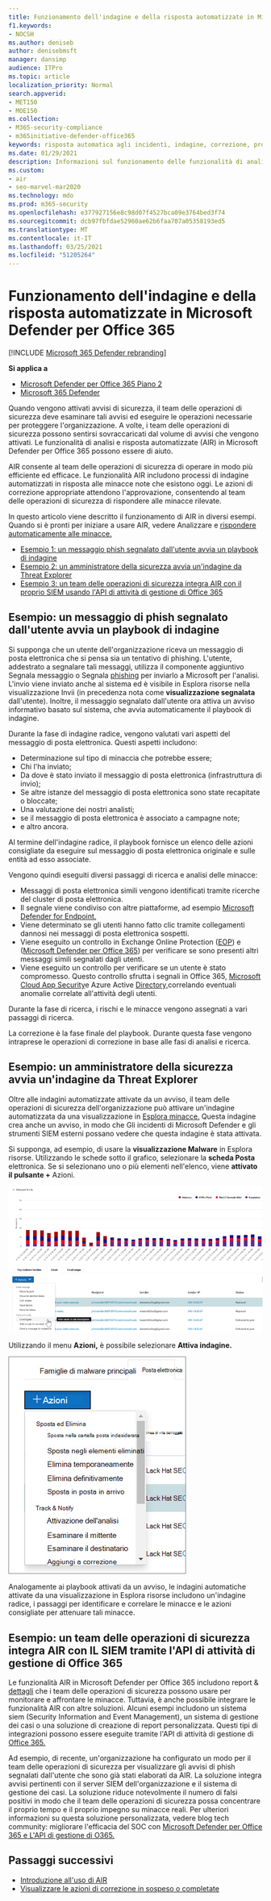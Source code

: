 ```yaml
---
title: Funzionamento dell'indagine e della risposta automatizzate in Microsoft Defender per Office 365
f1.keywords:
- NOCSH
ms.author: deniseb
author: denisebmsft
manager: dansimp
audience: ITPro
ms.topic: article
localization_priority: Normal
search.appverid:
- MET150
- MOE150
ms.collection:
- M365-security-compliance
- m365initiative-defender-office365
keywords: risposta automatica agli incidenti, indagine, correzione, protezione dalle minacce
ms.date: 01/29/2021
description: Informazioni sul funzionamento delle funzionalità di analisi e risposta automatizzate in Microsoft Defender per Office 365
ms.custom:
- air
- seo-marvel-mar2020
ms.technology: mdo
ms.prod: m365-security
ms.openlocfilehash: e377927156e8c98d07f4527bca09e3764bed3f74
ms.sourcegitcommit: dcb97fbfdae52960ae62b6faa707a05358193ed5
ms.translationtype: MT
ms.contentlocale: it-IT
ms.lasthandoff: 03/25/2021
ms.locfileid: "51205264"
---
```

# <a name="how-automated-investigation-and-response-works-in-microsoft-defender-for-office-365"></a>Funzionamento dell'indagine e della risposta automatizzate in Microsoft Defender per Office 365

[!INCLUDE [Microsoft 365 Defender rebranding](../includes/microsoft-defender-for-office.md)]

**Si applica a**
- [Microsoft Defender per Office 365 Piano 2](defender-for-office-365.md)
- [Microsoft 365 Defender](../defender/microsoft-365-defender.md)

Quando vengono attivati avvisi di sicurezza, il team delle operazioni di sicurezza deve esaminare tali avvisi ed eseguire le operazioni necessarie per proteggere l'organizzazione. A volte, i team delle operazioni di sicurezza possono sentirsi sovraccaricati dal volume di avvisi che vengono attivati. Le funzionalità di analisi e risposta automatizzate (AIR) in Microsoft Defender per Office 365 possono essere di aiuto.

AIR consente al team delle operazioni di sicurezza di operare in modo più efficiente ed efficace. Le funzionalità AIR includono processi di indagine automatizzati in risposta alle minacce note che esistono oggi. Le azioni di correzione appropriate attendono l'approvazione, consentendo al team delle operazioni di sicurezza di rispondere alle minacce rilevate.

In questo articolo viene descritto il funzionamento di AIR in diversi esempi. Quando si è pronti per iniziare a usare AIR, vedere Analizzare e [rispondere automaticamente alle minacce.](office-365-air.md)

- [Esempio 1: un messaggio phish segnalato dall'utente avvia un playbook di indagine](#example-a-user-reported-phish-message-launches-an-investigation-playbook)
- [Esempio 2: un amministratore della sicurezza avvia un'indagine da Threat Explorer](#example-a-security-administrator-triggers-an-investigation-from-threat-explorer)
- [Esempio 3: un team delle operazioni di sicurezza integra AIR con il proprio SIEM usando l'API di attività di gestione di Office 365](#example-a-security-operations-team-integrates-air-with-their-siem-using-the-office-365-management-activity-api)

## <a name="example-a-user-reported-phish-message-launches-an-investigation-playbook"></a>Esempio: un messaggio di phish segnalato dall'utente avvia un playbook di indagine

Si supponga che un utente dell'organizzazione riceva un messaggio di posta elettronica che si pensa sia un tentativo di phishing. L'utente, addestrato a segnalare [](enable-the-report-message-add-in.md) tali messaggi, utilizza il componente aggiuntivo Segnala messaggio o Segnala [phishing](enable-the-report-phish-add-in.md) per inviarlo a Microsoft per l'analisi. L'invio viene inviato anche al sistema ed  è visibile in Esplora risorse nella visualizzazione Invii (in precedenza nota come **visualizzazione segnalata** dall'utente). Inoltre, il messaggio segnalato dall'utente ora attiva un avviso informativo basato sul sistema, che avvia automaticamente il playbook di indagine.

Durante la fase di indagine radice, vengono valutati vari aspetti del messaggio di posta elettronica. Questi aspetti includono:

- Determinazione sul tipo di minaccia che potrebbe essere;
- Chi l'ha inviato;
- Da dove è stato inviato il messaggio di posta elettronica (infrastruttura di invio);
- Se altre istanze del messaggio di posta elettronica sono state recapitate o bloccate;
- Una valutazione dei nostri analisti;
- se il messaggio di posta elettronica è associato a campagne note;
- e altro ancora.

Al termine dell'indagine radice, il playbook fornisce un elenco delle azioni consigliate da eseguire sul messaggio di posta elettronica originale e sulle entità ad esso associate.

Vengono quindi eseguiti diversi passaggi di ricerca e analisi delle minacce:

- Messaggi di posta elettronica simili vengono identificati tramite ricerche del cluster di posta elettronica.
- Il segnale viene condiviso con altre piattaforme, ad esempio [Microsoft Defender for Endpoint.](/windows/security/threat-protection/microsoft-defender-atp/microsoft-defender-advanced-threat-protection)
- Viene determinato se gli utenti hanno fatto clic tramite collegamenti dannosi nei messaggi di posta elettronica sospetti.
- Viene eseguito un controllo in Exchange Online Protection ([EOP](exchange-online-protection-overview.md)) e ([Microsoft Defender per Office 365](defender-for-office-365.md)) per verificare se sono presenti altri messaggi simili segnalati dagli utenti.
- Viene eseguito un controllo per verificare se un utente è stato compromesso. Questo controllo sfrutta i segnali in Office 365, [Microsoft Cloud App Security](/cloud-app-security)e Azure Active [Directory,](/azure/active-directory)correlando eventuali anomalie correlate all'attività degli utenti.

Durante la fase di ricerca, i rischi e le minacce vengono assegnati a vari passaggi di ricerca.

La correzione è la fase finale del playbook. Durante questa fase vengono intraprese le operazioni di correzione in base alle fasi di analisi e ricerca.

## <a name="example-a-security-administrator-triggers-an-investigation-from-threat-explorer"></a>Esempio: un amministratore della sicurezza avvia un'indagine da Threat Explorer

Oltre alle indagini automatizzate attivate da un avviso, il team delle operazioni di sicurezza dell'organizzazione può attivare un'indagine automatizzata da una visualizzazione in [Esplora minacce.](threat-explorer.md)  Questa indagine crea anche un avviso, in modo che Gli incidenti di Microsoft Defender e gli strumenti SIEM esterni possano vedere che questa indagine è stata attivata.

Si supponga, ad esempio, di usare la **visualizzazione Malware** in Esplora risorse. Utilizzando le schede sotto il grafico, selezionare la **scheda Posta** elettronica. Se si selezionano uno o più elementi nell'elenco, viene **attivato il pulsante +** Azioni.

![Esplora risorse con i messaggi selezionati](../../media/Explorer-Malware-Email-ActionsInvestigate.png)

Utilizzando il menu **Azioni,** è possibile selezionare **Attiva indagine.**

![Menu Azioni per i messaggi selezionati](../../media/explorer-malwareview-selectedemails-actions.jpg)

Analogamente ai playbook attivati da un avviso, le indagini automatiche attivate da una visualizzazione in Esplora risorse includono un'indagine radice, i passaggi per identificare e correlare le minacce e le azioni consigliate per attenuare tali minacce.

## <a name="example-a-security-operations-team-integrates-air-with-their-siem-using-the-office-365-management-activity-api"></a>Esempio: un team delle operazioni di sicurezza integra AIR con IL SIEM tramite l'API di attività di gestione di Office 365

Le funzionalità AIR in Microsoft Defender per Office 365 includono report & [dettagli](air-view-investigation-results.md) che i team delle operazioni di sicurezza possono usare per monitorare e affrontare le minacce. Tuttavia, è anche possibile integrare le funzionalità AIR con altre soluzioni. Alcuni esempi includono un sistema siem (Security Information and Event Management), un sistema di gestione dei casi o una soluzione di creazione di report personalizzata. Questi tipi di integrazioni possono essere eseguite tramite l'API di attività di gestione di [Office 365.](/office/office-365-management-api/office-365-management-activity-api-reference)

Ad esempio, di recente, un'organizzazione ha configurato un modo per il team delle operazioni di sicurezza per visualizzare gli avvisi di phish segnalati dall'utente che sono già stati elaborati da AIR. La soluzione integra avvisi pertinenti con il server SIEM dell'organizzazione e il sistema di gestione dei casi. La soluzione riduce notevolmente il numero di falsi positivi in modo che il team delle operazioni di sicurezza possa concentrare il proprio tempo e il proprio impegno su minacce reali. Per ulteriori informazioni su questa soluzione personalizzata, vedere blog tech community: migliorare l'efficacia del SOC con [Microsoft Defender per Office 365 e L'API di gestione di O365.](https://techcommunity.microsoft.com/t5/microsoft-security-and/improve-the-effectiveness-of-your-soc-with-office-365-atp-and/ba-p/1525185)

## <a name="next-steps"></a>Passaggi successivi

- [Introduzione all'uso di AIR](office-365-air.md)
- [Visualizzare le azioni di correzione in sospeso o completate](air-review-approve-pending-completed-actions.md)